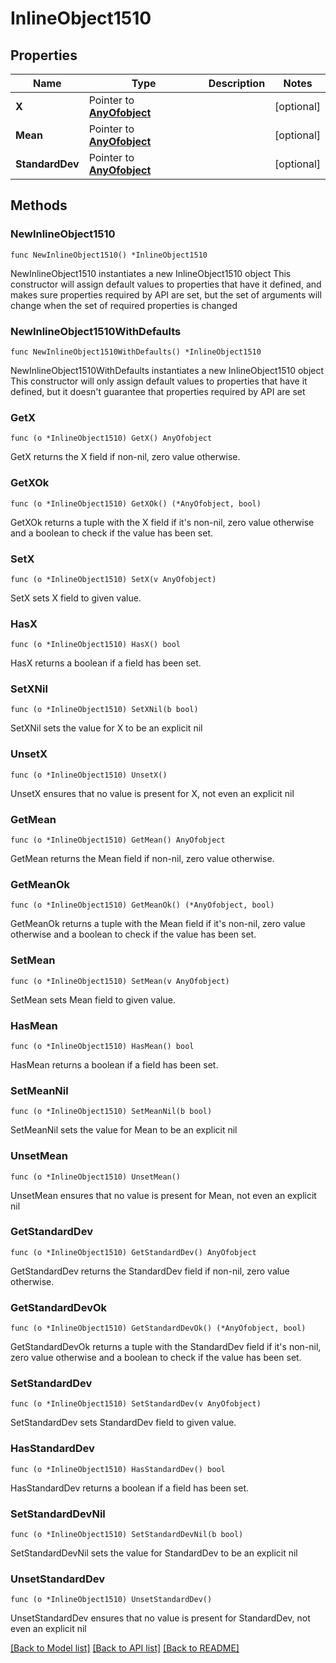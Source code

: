 # InlineObject1510

## Properties

Name | Type | Description | Notes
------------ | ------------- | ------------- | -------------
**X** | Pointer to [**AnyOfobject**](anyOf&lt;object&gt;.md) |  | [optional] 
**Mean** | Pointer to [**AnyOfobject**](anyOf&lt;object&gt;.md) |  | [optional] 
**StandardDev** | Pointer to [**AnyOfobject**](anyOf&lt;object&gt;.md) |  | [optional] 

## Methods

### NewInlineObject1510

`func NewInlineObject1510() *InlineObject1510`

NewInlineObject1510 instantiates a new InlineObject1510 object
This constructor will assign default values to properties that have it defined,
and makes sure properties required by API are set, but the set of arguments
will change when the set of required properties is changed

### NewInlineObject1510WithDefaults

`func NewInlineObject1510WithDefaults() *InlineObject1510`

NewInlineObject1510WithDefaults instantiates a new InlineObject1510 object
This constructor will only assign default values to properties that have it defined,
but it doesn't guarantee that properties required by API are set

### GetX

`func (o *InlineObject1510) GetX() AnyOfobject`

GetX returns the X field if non-nil, zero value otherwise.

### GetXOk

`func (o *InlineObject1510) GetXOk() (*AnyOfobject, bool)`

GetXOk returns a tuple with the X field if it's non-nil, zero value otherwise
and a boolean to check if the value has been set.

### SetX

`func (o *InlineObject1510) SetX(v AnyOfobject)`

SetX sets X field to given value.

### HasX

`func (o *InlineObject1510) HasX() bool`

HasX returns a boolean if a field has been set.

### SetXNil

`func (o *InlineObject1510) SetXNil(b bool)`

 SetXNil sets the value for X to be an explicit nil

### UnsetX
`func (o *InlineObject1510) UnsetX()`

UnsetX ensures that no value is present for X, not even an explicit nil
### GetMean

`func (o *InlineObject1510) GetMean() AnyOfobject`

GetMean returns the Mean field if non-nil, zero value otherwise.

### GetMeanOk

`func (o *InlineObject1510) GetMeanOk() (*AnyOfobject, bool)`

GetMeanOk returns a tuple with the Mean field if it's non-nil, zero value otherwise
and a boolean to check if the value has been set.

### SetMean

`func (o *InlineObject1510) SetMean(v AnyOfobject)`

SetMean sets Mean field to given value.

### HasMean

`func (o *InlineObject1510) HasMean() bool`

HasMean returns a boolean if a field has been set.

### SetMeanNil

`func (o *InlineObject1510) SetMeanNil(b bool)`

 SetMeanNil sets the value for Mean to be an explicit nil

### UnsetMean
`func (o *InlineObject1510) UnsetMean()`

UnsetMean ensures that no value is present for Mean, not even an explicit nil
### GetStandardDev

`func (o *InlineObject1510) GetStandardDev() AnyOfobject`

GetStandardDev returns the StandardDev field if non-nil, zero value otherwise.

### GetStandardDevOk

`func (o *InlineObject1510) GetStandardDevOk() (*AnyOfobject, bool)`

GetStandardDevOk returns a tuple with the StandardDev field if it's non-nil, zero value otherwise
and a boolean to check if the value has been set.

### SetStandardDev

`func (o *InlineObject1510) SetStandardDev(v AnyOfobject)`

SetStandardDev sets StandardDev field to given value.

### HasStandardDev

`func (o *InlineObject1510) HasStandardDev() bool`

HasStandardDev returns a boolean if a field has been set.

### SetStandardDevNil

`func (o *InlineObject1510) SetStandardDevNil(b bool)`

 SetStandardDevNil sets the value for StandardDev to be an explicit nil

### UnsetStandardDev
`func (o *InlineObject1510) UnsetStandardDev()`

UnsetStandardDev ensures that no value is present for StandardDev, not even an explicit nil

[[Back to Model list]](../README.md#documentation-for-models) [[Back to API list]](../README.md#documentation-for-api-endpoints) [[Back to README]](../README.md)


